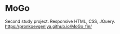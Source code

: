 # MoGo
Second study project. Responsive HTML, CSS, JQuery.
https://pronkoevgeniya.github.io/MoGo_fin/
